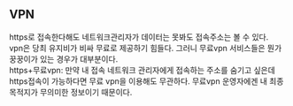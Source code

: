 ## VPN

https로 접속한다해도 네트워크관리자가 데이터는 못봐도 접속주소는 볼 수 있다.  
vpn은 당최 유지비가 비싸 무료로 제공하기 힘들다. 그러니 무료vpn 서비스들은 뭔가 꿍꿍이가 있는 경우가 대부분이다.  
https+무료vpn: 만약 내 접속 네트워크 관리자에게 접속하는 주소를 숨기고 싶은데 https접속이 가능하다면 무료 vpn을 이용해도 무관하다. 무료vpn 운영자에겐 내 최종목적지가 무의미한 정보이기 때문이다.
